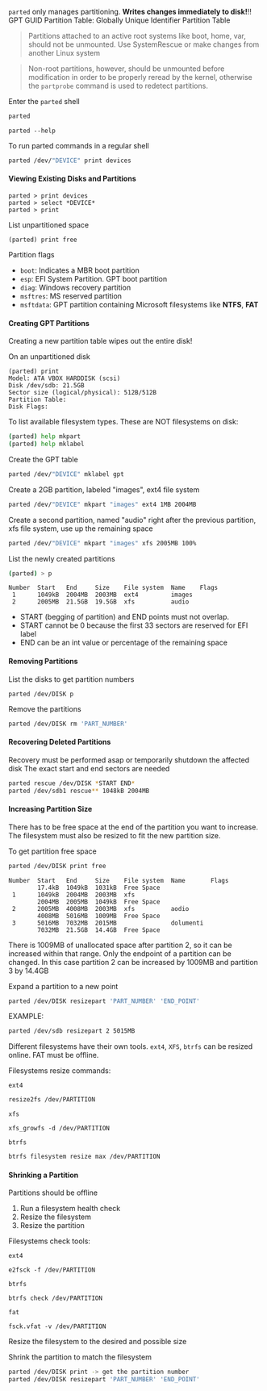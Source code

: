 
`parted` only manages partitioning. **Writes changes immediately to disk!**!!
GPT GUID Partition Table: Globally Unique Identifier Partition Table

>Partitions attached to an active root systems like boot, home, var, should not be unmounted. Use SystemRescue or make changes from another Linux system

>Non-root partitions, however, should be unmounted before modification in order to be properly reread by the kernel, otherwise the `partprobe` command is used to redetect partitions.

Enter the `parted` shell

``` bash
parted
```

```
parted --help
```

To run parted commands in a regular shell

``` bash
parted /dev/"DEVICE" print devices
```

#### Viewing Existing Disks and Partitions

```
parted > print devices
parted > select *DEVICE*
parted > print
```

List unpartitioned space

```
(parted) print free
```

Partition flags

* `boot`: Indicates a MBR boot partition
* `esp`: EFI System Partition. GPT boot partition
* `diag`: Windows recovery partition
* `msftres`: MS reserved partition
* `msftdata`: GPT partition containing Microsoft filesystems like **NTFS**, **FAT**

#### Creating GPT Partitions

Creating a new partition table wipes out the entire disk!

On an unpartitioned disk

```
(parted) print
Model: ATA VBOX HARDDISK (scsi)
Disk /dev/sdb: 21.5GB
Sector size (logical/physical): 512B/512B
Partition Table:
Disk Flags:
```

To list available filesystem types. These are NOT filesystems on disk:

```bash
(parted) help mkpart
(parted) help mklabel
```

Create the GPT table

``` bash
parted /dev/"DEVICE" mklabel gpt
```

Create a 2GB partition, labeled "images", ext4 file system

```bash
parted /dev/"DEVICE" mkpart "images" ext4 1MB 2004MB
```

Create a second partition, named "audio" right after the previous partition, xfs file system, use up the remaining space

``` bash
parted /dev/"DEVICE" mkpart "images" xfs 2005MB 100%
```

List the newly created partitions

``` bash
(parted) > p
```

```
Number  Start   End     Size    File system  Name    Flags
 1      1049kB  2004MB  2003MB  ext4         images
 2      2005MB  21.5GB  19.5GB  xfs          audio
```

- START (begging of partition) and END points must not overlap. 
- START cannot be 0 because the first 33 sectors are reserved for EFI label
- END can be an int value or percentage of the remaining space

#### Removing Partitions

List the disks to get partition numbers

```
parted /dev/DISK p
```

Remove the partitions

``` bash
parted /dev/DISK rm 'PART_NUMBER'
```

#### Recovering Deleted Partitions

Recovery must be performed asap or temporarily shutdown the affected disk
The exact start and end sectors are needed 

```bash
parted rescue /dev/DISK *START END*
parted /dev/sdb1 rescue** 1048kB 2004MB
```

#### Increasing Partition Size

There has to be free space at the end of the partition you want to increase. The filesystem must also be resized to fit the new partition size.

To get partition free space

```bash
parted /dev/DISK print free
```

```
Number  Start   End     Size    File system  Name       Flags
        17.4kB  1049kB  1031kB  Free Space
 1      1049kB  2004MB  2003MB  xfs
        2004MB  2005MB  1049kB  Free Space
 2      2005MB  4008MB  2003MB  xfs          aodio
        4008MB  5016MB  1009MB  Free Space
 3      5016MB  7032MB  2015MB               dolumenti
        7032MB  21.5GB  14.4GB  Free Space
```

There is 1009MB of unallocated space after partition 2, so it can be increased within that range. Only the endpoint of a partition can be changed. In this case partition 2 can be increased by 1009MB and partition 3 by 14.4GB

Expand a partition to a new point

```bash
parted /dev/DISK resizepart 'PART_NUMBER' 'END_POINT'
```

EXAMPLE:

```bash
parted /dev/sdb resizepart 2 5015MB
```

Different filesystems have their own tools.
`ext4`, `XFS`, `btrfs` can be resized online.
FAT must be offline.

Filesystems resize commands:

`ext4`
```bash
resize2fs /dev/PARTITION
```

`xfs`
```
xfs_growfs -d /dev/PARTITION
```

`btrfs`
```bash
btrfs filesystem resize max /dev/PARTITION
```

#### Shrinking a Partition

Partitions should be offline

1. Run a filesystem health check
2. Resize the filesystem
3. Resize the partition

Filesystems check tools:

`ext4`
```
e2fsck -f /dev/PARTITION
```

`btrfs`
```
btrfs check /dev/PARTITION
```

`fat`
```
fsck.vfat -v /dev/PARTITION
```

Resize the filesystem to the desired and possible size

Shrink the partition to match the filesystem

```bash
parted /dev/DISK print -> get the partition number
parted /dev/DISK resizepart 'PART_NUMBER' 'END_POINT'
```

